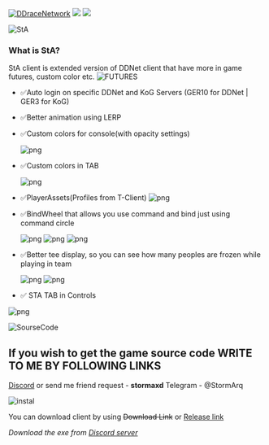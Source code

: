 [![DDraceNetwork](https://cdn.discordapp.com/attachments/1056897504211370004/1176966640504676486/gui_logo.png?ex=6570ca9a&is=655e559a&hm=0d179414b9c0859fe17bd1d34279119cb1145fc47f490c2f333c1b49b344cf76&)](https://ddnet.org) [![](https://github.com/ddnet/ddnet/workflows/Build/badge.svg)](https://github.com/ddnet/ddnet/actions?query=workflow%3ABuild+event%3Apush+branch%3Amaster) [![](https://codecov.io/gh/ddnet/ddnet/branch/master/graph/badge.svg)](https://codecov.io/gh/ddnet/ddnet/branch/master)

![StA](https://cdn.discordapp.com/attachments/1141459005395435692/1182843102864613446/gui_logo.png?ex=65862b7b&is=6573b67b&hm=dc7a2bd1b5b33cc503dbcbfff79c30fd5e36416eef959131be912637e712b0f2&)

### What is StA?

StA client is extended version of DDNet client that have more in game futures, custom color etc.
![FUTURES](https://cdn.discordapp.com/attachments/1056897504211370004/1182862820619059280/FEATURES.png?ex=65863dd8&is=6573c8d8&hm=c4c6dcb8fdde981a0c0f8d1cb7f04b47f64535a167f1f885371321bfe4712020&)

- ✅Auto login on specific DDNet and KoG Servers (GER10 for DDNet | GER3 for KoG)
- ✅Better animation using LERP
- ✅Custom colors for console(with opacity settings)

  ![png](https://i.imgur.com/QAPSvSr.png)

- ✅Custom colors in TAB

  ![png](https://i.imgur.com/A9wGGtb.png)
- ✅PlayerAssets(Profiles from T-Client)
  ![png](https://i.imgur.com/agtBLGU.jpeg)
- ✅BindWheel that allows you use command and bind just using command circle

  ![png](https://i.imgur.com/VZ0htwS.png)
  ![png](https://i.imgur.com/yUMwSMe.png)
  ![png](https://i.imgur.com/WP5ksYI.png)

- ✅Better tee display, so you can see how many peoples are frozen while playing in team

  ![png](https://i.imgur.com/Ml3TyBZ.png)
  ![png](https://i.imgur.com/FoVW4Ho.png)

- ✅ STA TAB in Controls

 ![png](https://i.imgur.com/w0dnoJQ.png)


![SourseCode](https://cdn.discordapp.com/attachments/1056897504211370004/1182861395306479766/SC.png?ex=65863c85&is=6573c785&hm=de8d52675f98e4be84eb1784734f8f950bbecea0acc63649b585a2be1c7c0b16&)
## If you wish to get the game source code WRITE TO ME BY FOLLOWING LINKS
[Discord](https://discordapp.com/users/479926515908214795) or send me friend request - **stormaxd**
Telegram - @StormArq

![instal](https://cdn.discordapp.com/attachments/1056897504211370004/1182862820161892403/INSTALL.png?ex=65863dd8&is=6573c8d8&hm=584ca3907f28a8c792267748108e4c8fcd78c530b4c3a9aa80b993c37c30aa73&)

You can download client by using ~~Download Link~~ or [Release link](https://github.com/StormAxs/StA-Extended-DDNet-Client/releases)


_Download the exe from [Discord server](https://discord.gg/MratBSWsMP)_






















